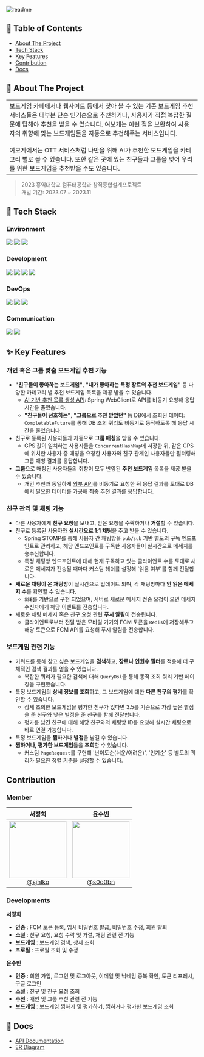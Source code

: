 ![readme](https://github.com/HeyBoardgame/server/assets/67736320/836646ec-75c9-470b-8fca-5c270fea9603)

## 🚩 Table of Contents

- [About The Project](#-about-the-project)
- [Tech Stack](#-tech-stack)
- [Key Features](#-key-features)
- [Contribution](#-contribution)
- [Docs](#-docs)

## 🔖 About The Project
<table>
<tr>
<td>
    보드게임 카페에서나 웹사이트 등에서 찾아 볼 수 있는 기존 보드게임 추천 서비스들은 대부분 단순 인기순으로 추천하거나, 사용자가 직접 복잡한 질문에 답해야 추천을 받을 수 있습니다.
    여보게는 이런 점을 보완하여 사용자의 취향에 맞는 보드게임들을 자동으로 추천해주는 서비스입니다. <br><br>
    여보게에서는 OTT 서비스처럼 나만을 위해 AI가 추천한 보드게임을 카테고리 별로 볼 수 있습니다.
    또한 같은 곳에 있는 친구들과 그룹을 맺어 우리를 위한 보드게임을 추천받을 수도 있습니다.
</td>
</tr>
</table>

> 2023 홍익대학교 컴퓨터공학과 창직종합설계프로젝트 \
> 개발 기간: 2023.07 ~ 2023.11

## 🌟 Tech Stack

### Environment
<img src="https://img.shields.io/badge/git-F05032?style=for-the-badge&logo=git&logoColor=white"> <img src="https://img.shields.io/badge/gitlab-FC6D26?style=for-the-badge&logo=gitlab&logoColor=white"> <img src="https://img.shields.io/badge/intellij-000000?style=for-the-badge&logo=intellijidea&logoColor=white">

### Development
<img src="https://img.shields.io/badge/java-007396?style=for-the-badge&logo=java&logoColor=white"> <img src="https://img.shields.io/badge/spring boot-6DB33F?style=for-the-badge&logo=springboot&logoColor=white"> <img src="https://img.shields.io/badge/redis-DC382D?style=for-the-badge&logo=redis&logoColor=white"> <img src="https://img.shields.io/badge/mysql-4479A1?style=for-the-badge&logo=mysql&logoColor=white">

### DevOps
<img src="https://img.shields.io/badge/amazonaws-232F3E?style=for-the-badge&logo=amazonaws&logoColor=white"> <img src="https://img.shields.io/badge/docker-2496ED?style=for-the-badge&logo=docker&logoColor=white"> <img src="https://img.shields.io/badge/gitlab cicd-FC6D26?style=for-the-badge&logo=gitlab&logoColor=white">

### Communication
<img src="https://img.shields.io/badge/discord-5865F2?style=for-the-badge&logo=discord&logoColor=white"> <img src="https://img.shields.io/badge/notion-000000?style=for-the-badge&logo=notion&logoColor=white">

## ✨ Key Features

### 개인 혹은 그룹 맞춤 보드게임 추천 기능
- **"친구들이 좋아하는 보드게임"**, **"내가 좋아하는 특정 장르의 추천 보드게임"** 등 다양한 카테고리 별 추천 보드게임 목록을 제공 받을 수 있습니다.
  - [AI 기반 추천 목록 생성 API](https://github.com/HeyBoardgame/recommender): Spring WebClient로 API를 비동기 요청해 응답 시간을 줄였습니다.
  - **"친구들이 선호하는"**, **"그룹으로 추천 받았던"** 등 DB에서 조회된 데이터: `CompletableFuture`를 통해 DB 조회 쿼리도 비동기로 동작하도록 해 응답 시간을 줄였습니다.
- 친구로 등록된 사용자들과 자동으로 **그룹 매칭**을 받을 수 있습니다.
  - GPS 값이 일치하는 사용자들을 `ConcurrentHashMap`에 저장한 뒤, 같은 GPS에 위치한 사용자 중 매칭을 요청한 사용자와 친구 관계인 사용자들만 필터링해 그룹 매칭 결과를 응답합니다.
- **그룹**으로 매칭된 사용자들의 취향이 모두 반영된 **추천 보드게임** 목록을 제공 받을 수 있습니다.
  - 개인 추천과 동일하게 [외부 API](https://github.com/HeyBoardgame/recommender)를 비동기로 요청한 뒤 응답 결과를 토대로 DB에서 필요한 데이터를 가공해 최종 추천 결과를 응답합니다.

### 친구 관리 및 채팅 기능
- 다른 사용자에게 **친구 요청**을 보내고, 받은 요청을 **수락**하거나 **거절**할 수 있습니다.
- 친구로 등록된 사용자와 **실시간으로 1:1 채팅**을 주고 받을 수 있습니다.
  - Spring STOMP를 통해 사용자 간 채팅방을 `pub/sub` 기반 별도의 구독 엔드포인트로 관리하고, 해당 엔드포인트를 구독한 사용자들이 실시간으로 메세지를 송수신합니다.
  - 특정 채팅방 엔드포인트에 대해 현재 구독하고 있는 클라이언트 수를 토대로 새로운 메세지가 전송될 때마다 커스텀 헤더를 설정해 '읽음 여부'를 함께 전달합니다.
- **새로운 채팅이 온 채팅방**이 실시간으로 업데이트 되며, 각 채팅방마다 **안 읽은 메세지 수**를 확인할 수 있습니다.
  - `SSE`를 기반으로 구현 되었으며, 서버로 새로운 메세지 전송 요청이 오면 메세지 수신자에게 해당 이벤트를 전송합니다.
- 새로운 채팅 메세지 혹은 친구 요청 관련 **푸시 알림**이 전송됩니다.
  - 클라이언트로부터 전달 받은 모바일 기기의 FCM 토큰을 `Redis`에 저장해두고 해당 토큰으로 FCM API를 요청해 푸시 알림을 전송합니다.

### 보드게임 관련 기능
- 키워드를 통해 찾고 싶은 보드게임을 **검색**하고, **장르나 인원수 필터**를 적용해 더 구체적인 검색 결과를 얻을 수 있습니다.
  - 복잡한 쿼리가 필요한 검색에 대해 `QueryDsl`을 통해 동적 조회 쿼리 기반 페이징을 구현했습니다.
- 특정 보드게임의 **상세 정보를 조회**하고, 그 보드게임에 대한 **다른 친구의 평가**를 확인할 수 있습니다.
  - 상세 조회한 보드게임을 평가한 친구가 있다면 3.5를 기준으로 가장 높은 별점을 준 친구와 낮은 별점을 준 친구를 함께 전달합니다.
  - 평가를 남긴 친구에 대해 해당 친구와의 채팅방 ID를 요청해 실시간 채팅으로 바로 연결 가능합니다.
- 특정 보드게임을 **찜**하거나 **별점**을 남길 수 있습니다.
- **찜하거나, 평가한 보드게임**들을 **조회**할 수 있습니다.
  - 커스텀 `PageRequest`를 구현해 '난이도순(쉬운/어려운)', '인기순' 등 별도의 쿼리가 필요한 정렬 기준을 설정할 수 있습니다.

## Contribution

### Member

|                                                                서정희                                                                |                                                               윤수빈                                                                |
|:---------------------------------------------------------------------------------------------------------------------------------:|:--------------------------------------------------------------------------------------------------------------------------------:|
| [<img src="https://avatars.githubusercontent.com/u/76868151?v=4" height=150 width=150> <br/> @sjhlko](https://github.com/sjhlko) | [<img src="https://avatars.githubusercontent.com/u/67736320?v=4" height=150 width=150> <br/> @s0o0bn](https://github.com/s0o0bn) |

### Developments

**서정희**

- **인증** : FCM 토큰 등록, 임시 비밀번호 발급, 비밀번호 수정, 회원 탈퇴
- **소셜** : 친구 요청, 요청 수락 및 거절, 채팅 관련 전 기능
- **보드게임** : 보드게임 검색, 상세 조회
- **프로필** : 프로필 조회 및 수정

**윤수빈**

- **인증** : 회원 가입, 로그인 및 로그아웃, 이메일 및 닉네임 중복 확인, 토큰 리프레시, 구글 로그인
- **소셜** : 친구 및 친구 요청 조회
- **추천** : 개인 및 그룹 추천 관련 전 기능
- **보드게임** : 보드게임 찜하기 및 평가하기, 찜하거나 평가한 보드게임 조회

## 📑 Docs

- [API Documentation](https://documenter.getpostman.com/view/19369137/2s9Xy6rqXr)
- [ER Diagram](https://www.erdcloud.com/d/xFGBfi6MxGfqaKLgo)
